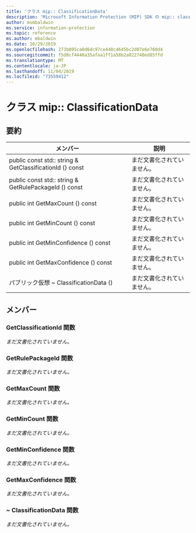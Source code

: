 ```yaml
---
title: 'クラス mip:: ClassificationData'
description: 'Microsoft Information Protection (MIP) SDK の mip:: classificationdata クラスについて説明します。'
author: msmbaldwin
ms.service: information-protection
ms.topic: reference
ms.author: mbaldwin
ms.date: 10/29/2019
ms.openlocfilehash: 273b095ca0d6dc97ce440c4645bc2d07e6e760d4
ms.sourcegitcommit: f5d8cf4440a35afaa1ff1a58b2a022740ed85ffd
ms.translationtype: MT
ms.contentlocale: ja-JP
ms.lasthandoff: 11/04/2019
ms.locfileid: "73559412"
---
```

# <a name="class-mipclassificationdata"></a>クラス mip:: ClassificationData 
  
## <a name="summary"></a>要約
 メンバー                        | 説明                                
--------------------------------|---------------------------------------------
public const std:: string & GetClassificationId () const  | まだ文書化されていません。
public const std:: string & GetRulePackageId () const  | まだ文書化されていません。
public int GetMaxCount () const  | まだ文書化されていません。
public int GetMinCount () const  | まだ文書化されていません。
public int GetMinConfidence () const  | まだ文書化されていません。
public int GetMaxConfidence () const  | まだ文書化されていません。
パブリック仮想 ~ ClassificationData ()  | まだ文書化されていません。
  
## <a name="members"></a>メンバー
  
### <a name="getclassificationid-function"></a>GetClassificationId 関数
_まだ文書化されていません。_

  
### <a name="getrulepackageid-function"></a>GetRulePackageId 関数
_まだ文書化されていません。_

  
### <a name="getmaxcount-function"></a>GetMaxCount 関数
_まだ文書化されていません。_

  
### <a name="getmincount-function"></a>GetMinCount 関数
_まだ文書化されていません。_

  
### <a name="getminconfidence-function"></a>GetMinConfidence 関数
_まだ文書化されていません。_

  
### <a name="getmaxconfidence-function"></a>GetMaxConfidence 関数
_まだ文書化されていません。_

  
### <a name="classificationdata-function"></a>~ ClassificationData 関数
_まだ文書化されていません。_
